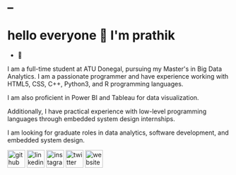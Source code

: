 # _
# hello everyone 👋 I'm prathik 

- 🔭 



I am a full-time student at ATU Donegal, pursuing my Master's in Big Data Analytics. I am a passionate programmer and have experience working with HTML5, CSS, C++, Python3, and R programming languages. 


I am also proficient in Power BI and Tableau for data visualization. 


Additionally, I have practical experience with low-level programming languages through embedded system design internships. 


I am looking for graduate roles in data analytics, software development, and embedded system design.




[<img src='https://cdn.jsdelivr.net/npm/simple-icons@3.0.1/icons/github.svg' alt='github' height='40'>](https://github.com/prathik-l)  [<img src='https://cdn.jsdelivr.net/npm/simple-icons@3.0.1/icons/linkedin.svg' alt='linkedin' height='40'>](https://www.linkedin.com/in/prathik-l//)  [<img src='https://cdn.jsdelivr.net/npm/simple-icons@3.0.1/icons/instagram.svg' alt='instagram' height='40'>](https://www.instagram.com/prathik_l/?igshid=YmMyMTA2M2Y%3D/)  [<img src='https://cdn.jsdelivr.net/npm/simple-icons@3.0.1/icons/twitter.svg' alt='twitter' height='40'>](https://twitter.com/prathik_in)  [<img src='https://cdn.jsdelivr.net/npm/simple-icons@3.0.1/icons/icloud.svg' alt='website' height='40'>](https://github.com/prathik-l/Prathik-Lathish-Babu/edit/main/README.md)  
